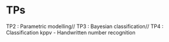 # TPs
TP2 : Parametric modelling//
TP3 : Bayesian classification//
TP4 : Classification kppv - Handwritten number recognition

